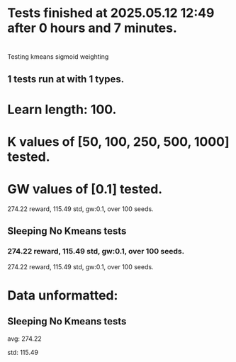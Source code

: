 # Tests finished at 2025.05.12 12:49 after 0 hours and 7 minutes.
# 
Testing kmeans sigmoid weighting
## 1 tests run at with 1 types.
# Learn length: 100.
# K values of [50, 100, 250, 500, 1000] tested.
# GW values of [0.1] tested.

274.22 reward, 115.49 std, gw:0.1, over 100 seeds.


## Sleeping No Kmeans tests
### 274.22 reward, 115.49 std, gw:0.1, over 100 seeds.

274.22 reward, 115.49 std, gw:0.1, over 100 seeds.


# Data unformatted:



## Sleeping No Kmeans tests
avg:
274.22

std:
115.49
